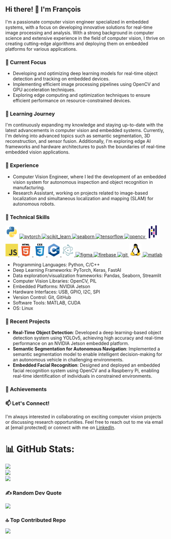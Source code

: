 ## Hi there! 👋 I'm François

I'm a passionate computer vision engineer specialized in embedded systems, with a focus on developing innovative solutions for real-time image processing and analysis. With a strong background in computer science and extensive experience in the field of computer vision, I thrive on creating cutting-edge algorithms and deploying them on embedded platforms for various applications.

### 🔭 Current Focus

- Developing and optimizing deep learning models for real-time object detection and tracking on embedded devices.
- Implementing efficient image processing pipelines using OpenCV and GPU acceleration techniques.
- Exploring edge computing and optimization techniques to ensure efficient performance on resource-constrained devices.

### 🌱 Learning Journey

I'm continuously expanding my knowledge and staying up-to-date with the latest advancements in computer vision and embedded systems. Currently, I'm delving into advanced topics such as semantic segmentation, 3D reconstruction, and sensor fusion. Additionally, I'm exploring edge AI frameworks and hardware architectures to push the boundaries of real-time embedded vision applications.

### 💼 Experience

- Computer Vision Engineer, where I led the development of an embedded vision system for autonomous inspection and object recognition in manufacturing.
- Research Assistant, working on projects related to image-based localization and simultaneous localization and mapping (SLAM) for autonomous robots.

### 🚀 Technical Skills
<img src="https://raw.githubusercontent.com/devicons/devicon/master/icons/python/python-original.svg" alt="python" width="40" height="40"/> </a> <a href="https://pytorch.org/" target="_blank" rel="noreferrer"> <img src="https://www.vectorlogo.zone/logos/pytorch/pytorch-icon.svg" alt="pytorch" width="40" height="40"/> </a> <a href="https://scikit-learn.org/" target="_blank" rel="noreferrer"> <img src="https://upload.wikimedia.org/wikipedia/commons/0/05/Scikit_learn_logo_small.svg" alt="scikit_learn" width="40" height="40"/> </a> <a href="https://seaborn.pydata.org/" target="_blank" rel="noreferrer"> <img src="https://seaborn.pydata.org/_images/logo-mark-lightbg.svg" alt="seaborn" width="40" height="40"/> </a> <a href="https://www.tensorflow.org" target="_blank" rel="noreferrer"> <img src="https://www.vectorlogo.zone/logos/tensorflow/tensorflow-icon.svg" alt="tensorflow" width="40" height="40"/> </a>
<a href="https://opencv.org/" target="_blank" rel="noreferrer"> <img src="https://www.vectorlogo.zone/logos/opencv/opencv-icon.svg" alt="opencv" width="40" height="40"/> </a> <a href="https://pandas.pydata.org/" target="_blank" rel="noreferrer"> <img src="https://raw.githubusercontent.com/devicons/devicon/2ae2a900d2f041da66e950e4d48052658d850630/icons/pandas/pandas-original.svg" alt="pandas" width="40" height="40"/> </a> <a href="https://www.python.org" target="_blank" rel="noreferrer"> 
</a> </p> 
 
<a href="https://developer.mozilla.org/en-US/docs/Web/JavaScript" target="_blank" rel="noreferrer"> <img src="https://raw.githubusercontent.com/devicons/devicon/master/icons/javascript/javascript-original.svg" alt="javascript" width="40" height="40"/>
<img src="https://raw.githubusercontent.com/devicons/devicon/master/icons/html5/html5-original-wordmark.svg" alt="html5" width="40" height="40"/> </a>  <a href="https://www.linux.org/" target="_blank" rel="noreferrer">
<a href="https://www.w3schools.com/css/" target="_blank" rel="noreferrer"> <img src="https://raw.githubusercontent.com/devicons/devicon/master/icons/css3/css3-original-wordmark.svg" alt="css3" width="40" height="40"/> </a> <a href="https://www.electronjs.org" target="_blank" rel="noreferrer"> 
<img src="https://raw.githubusercontent.com/devicons/devicon/master/icons/cplusplus/cplusplus-original.svg" alt="cplusplus" width="40" height="40"/> <img src="https://raw.githubusercontent.com/devicons/devicon/master/icons/electron/electron-original.svg" alt="electron" width="40" height="40"/> </a> <a href="https://www.figma.com/" target="_blank" rel="noreferrer"> <img src="https://www.vectorlogo.zone/logos/figma/figma-icon.svg" alt="figma" width="40" height="40"/> </a> <a href="https://firebase.google.com/" target="_blank" rel="noreferrer"> <img src="https://www.vectorlogo.zone/logos/firebase/firebase-icon.svg" alt="firebase" width="40" height="40"/> </a> <a href="https://git-scm.com/" target="_blank" rel="noreferrer"> <img src="https://www.vectorlogo.zone/logos/git-scm/git-scm-icon.svg" alt="git" width="40" height="40"/> </a> <a href="https://www.w3.org/html/" target="_blank" rel="noreferrer">  <img src="https://raw.githubusercontent.com/devicons/devicon/master/icons/linux/linux-original.svg" alt="linux" width="40" height="40"/> </a> <a href="https://www.mathworks.com/" target="_blank" rel="noreferrer"> <img src="https://upload.wikimedia.org/wikipedia/commons/2/21/Matlab_Logo.png" alt="matlab" width="40" height="40"/> </a> 

- Programming Languages: Python, C/C++
- Deep Learning Frameworks: PyTorch, Keras, FastAI
- Data exploration/visualization frameworks: Pandas, Seaborn, Streamlit
- Computer Vision Libraries: OpenCV, PIL
- Embedded Platforms: NVIDIA Jetson
- Hardware Interfaces: USB, GPIO, I2C, SPI
- Version Control: Git, GitHub
- Software Tools: MATLAB, CUDA
- OS: Linux

### 🚀 Recent Projects

- **Real-Time Object Detection**: Developed a deep learning-based object detection system using YOLOv5, achieving high accuracy and real-time performance on an NVIDIA Jetson embedded platform.
- **Semantic Segmentation for Autonomous Navigation**: Implemented a semantic segmentation model to enable intelligent decision-making for an autonomous vehicle in challenging environments.
- **Embedded Facial Recognition**: Designed and deployed an embedded facial recognition system using OpenCV and a Raspberry Pi, enabling real-time identification of individuals in constrained environments.

### 🌟 Achievements



### 📫 Let's Connect!

I'm always interested in collaborating on exciting computer vision projects or discussing research opportunities. Feel free to reach out to me via email at [email protected] or connect with me on [LinkedIn]([https://www.linkedin.com/in/sarahjohnson](https://www.linkedin.com/in/fran%C3%A7ois-garnier01/)https://www.linkedin.com/in/fran%C3%A7ois-garnier01/).

# 📊 GitHub Stats:
![](https://github-readme-stats.vercel.app/api?username=GarnierFrancois&theme=dark&hide_border=false&include_all_commits=true&count_private=true)<br/>
![](https://github-readme-streak-stats.herokuapp.com/?user=GarnierFrancois&theme=dark&hide_border=false)<br/>
![](https://github-readme-stats.vercel.app/api/top-langs/?username=GarnierFrancois&theme=dark&hide_border=false&include_all_commits=true&count_private=true&layout=compact)

### ✍️ Random Dev Quote
![](https://quotes-github-readme.vercel.app/api?type=horizontal&theme=radical)

### 🔝 Top Contributed Repo
![](https://github-contributor-stats.vercel.app/api?username=GarnierFrancois&limit=5&theme=onedark&combine_all_yearly_contributions=true)
